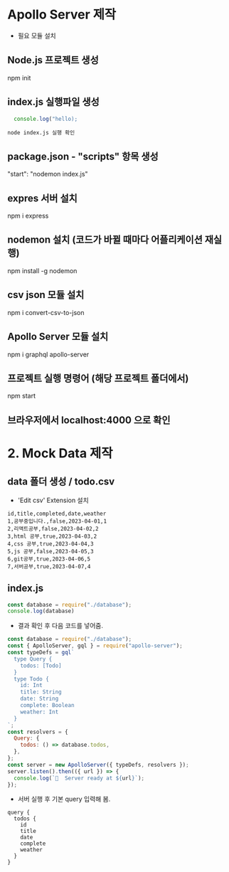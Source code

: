 # Apollo Server 제작
- 필요 모듈 설치

## Node.js 프로젝트 생성

npm init

## index.js 실행파일 생성

```js
  console.log("hello);
```
```
node index.js 실행 확인
```

## package.json - "scripts" 항목 생성

"start": "nodemon index.js"

## expres 서버 설치
npm i express

## nodemon 설치 (코드가 바뀔 때마다 어플리케이션 재실행)

npm install -g nodemon

## csv json 모듈 설치

npm i convert-csv-to-json

## Apollo Server 모듈 설치

npm i graphql apollo-server

## 프로젝트 실행 명령어 (해당 프로젝트 폴더에서)

npm start

## 브라우저에서 localhost:4000 으로 확인

# 2. Mock Data 제작

## data 폴더 생성 / todo.csv 
- 'Edit csv' Extension 설치

```csv
id,title,completed,date,weather
1,공부중입니다.,false,2023-04-01,1
2,리액트공부,false,2023-04-02,2
3,html 공부,true,2023-04-03,2
4,css 공부,true,2023-04-04,3
5,js 공부,false,2023-04-05,3
6,git공부,true,2023-04-06,5
7,서버공부,true,2023-04-07,4
```

## index.js

```js
const database = require("./database");
console.log(database)
```
- 결과 확인 후 다음 코드를 넣어줌.
```js
const database = require("./database");
const { ApolloServer, gql } = require("apollo-server");
const typeDefs = gql`
  type Query {
    todos: [Todo]
  }
  type Todo {
    id: Int
    title: String
    date: String
    complete: Boolean
    weather: Int
  }
`;
const resolvers = {
  Query: {
    todos: () => database.todos,
  },
};
const server = new ApolloServer({ typeDefs, resolvers });
server.listen().then(({ url }) => {
  console.log(`🚀  Server ready at ${url}`);
});
```
- 서버 실행 후 기본 query 입력해 봄.

```
query {
  todos {
    id
    title
    date
    complete
    weather
  }
}
```